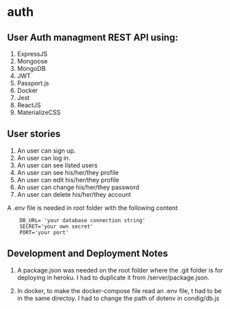 # auth
## User Auth managment REST API using:
1. ExpressJS
2. Mongoose
3. MongoDB
4. JWT
5. Passport.js
6. Docker
7. Jest
8. ReactJS
9. MaterializeCSS

## User stories
1. An user can sign up.
2. An user can log in.
3. An user can see listed users
4. An user can see his/her/they profile
5. An user can edit his/her/they profile
6. An user can change his/her/they password
7. An user can delete his/her/they account


A .env file is needed in root folder with the following content
```
    DB_URL= 'your database connection string'
    SECRET='your own secret'
    PORT='your port'
```
## Development and Deployment Notes

1. A package.json was needed on the root folder where the .git folder is for deploying in heroku. I had to duplicate it from /server/package.json.

2. In docker, to make the docker-compose file read an .env file, t had to be in the same directoy. I had to change the path of dotenv in condig/db.js